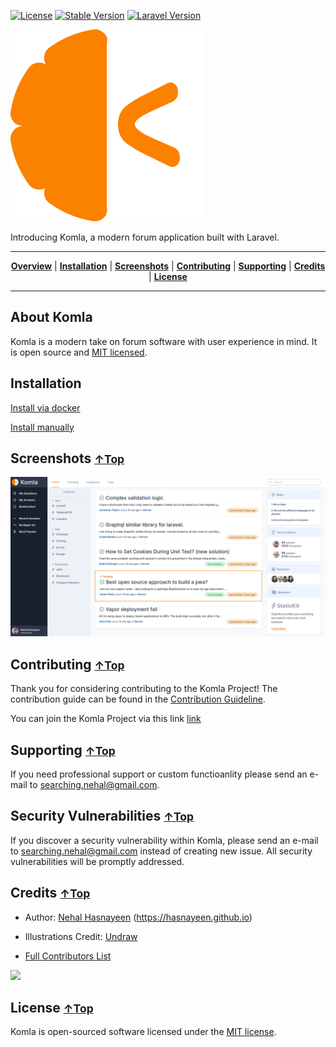 [![License](http://img.shields.io/badge/license-MIT-brightgreen.svg)](https://github.com/iluminar/komla/blob/dev/LICENSE)
[![Stable Version](https://poser.pugx.org/iluminar/komla/v/stable)](https://github.com/iluminar/komla)
[![Laravel Version](https://img.shields.io/badge/Laravel-7.0-brightgreen.svg?style=flat)](https://github.com/laravel/laravel)

<img src="public/images/logo.png" alt="Komla" style="max-width:100%;">

Introducing Komla, a modern forum application built with Laravel.

<hr>
<p align="center">
<b><a href="#about-komla">Overview</a></b>
|
<b><a href="#installation">Installation</a></b>
|
<b><a href="#screenshots-↑top">Screenshots</a></b>
|
<b><a href="#contributing-↑top">Contributing</a></b>
|
<b><a href="#supporting-↑top">Supporting</a></b>
|
<b><a href="#credits-↑top">Credits</a></b>
|
<b><a href="#license-↑top">License</a></b>
</p>

<hr>

## About Komla

Komla is a modern take on forum software with user experience in mind. It is open source and [MIT licensed](https://github.com/iluminar/komla/blob/dev/LICENSE).

## Installation

[Install via docker](https://github.com/iluminar/komla/wiki/Installation#setup-using-docker)

[Install manually](https://github.com/iluminar/komla/wiki/Installation#setup-usual-way-if-youre-not-using-docker)

## Screenshots <small>[↑Top](#about-komla)</small>

<img src="public/images/ui.png" alt="Komla" style="max-width:100%;">

## Contributing <small>[↑Top](#about-komla)</small>

Thank you for considering contributing to the Komla Project! The contribution guide can be found in the [Contribution Guideline](https://github.com/iluminar/komla/wiki/Contribution-Guideline).

You can join the Komla Project via this link [link](https://goodworkfor.life/register/invite-link/ovCPAFpnwIhrvqUrlvynarP9HVRBC5mH)

## Supporting <small>[↑Top](#about-komla)</small>

If you need professional support or custom functioanlity please send an e-mail to searching.nehal@gmail.com.

## Security Vulnerabilities <small>[↑Top](#about-komla)</small>

If you discover a security vulnerability within Komla, please send an e-mail to searching.nehal@gmail.com instead of creating new issue. All security vulnerabilities will be promptly addressed.

## Credits <small>[↑Top](#about-komla)</small>

- Author: [Nehal Hasnayeen](https://github.com/Hasnayeen) (https://hasnayeen.github.io)

- Illustrations Credit: [Undraw](https://undraw.co/)

- [Full Contributors List](https://github.com/iluminar/komla/graphs/contributors)

![](https://opencollective.com/komla/contributors.svg?width=890&button=false)

## License <small>[↑Top](#about-komla)</small>

Komla is open-sourced software licensed under the [MIT license](http://opensource.org/licenses/MIT).
